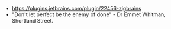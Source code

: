 - https://plugins.jetbrains.com/plugin/22456-zigbrains
- "Don't let perfect be the enemy of done" - Dr Emmet Whitman, Shortland Street.
